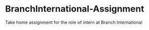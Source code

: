 # BranchInternational-Assignment
Take home assignment for the role of intern at Branch International
